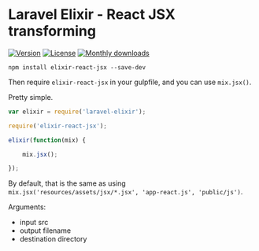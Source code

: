 # Laravel Elixir - React JSX transforming

[![Version](https://img.shields.io/npm/v/elixir-react-jsx.svg)](https://www.npmjs.com/package/elixir-react-jsx) 
 [![License](https://img.shields.io/npm/l/elixir-react-jsx.svg)](https://www.npmjs.com/package/elixir-react-jsx)
 [![Monthly downloads](https://img.shields.io/npm/dm/elixir-react-jsx.svg)](https://www.npmjs.com/package/elixir-react-jsx) 

`npm install elixir-react-jsx --save-dev`

Then require `elixir-react-jsx` in your gulpfile, and you can use `mix.jsx()`.

Pretty simple.

```js
var elixir = require('laravel-elixir');

require('elixir-react-jsx');

elixir(function(mix) {

    mix.jsx();

});
```

By default, that is the same as using `mix.jsx('resources/assets/jsx/*.jsx', 'app-react.js', 'public/js')`.

Arguments:
 - input src
 - output filename
 - destination directory
